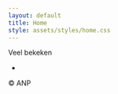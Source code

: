 ```yaml
---
layout: default
title: Home
style: assets/styles/home.css
---
```


<div id="beach-background">
    <div id="beach-text">
        <span id="popular-articles">Veel bekeken</span>
        <ul>
            <li>
                <a>
                    <!-- Links to popular pages... -->
                </a>
            </li>
        </ul>
    </div>
    <span class="img-credit big-image">
        © ANP
    </span>
</div>
